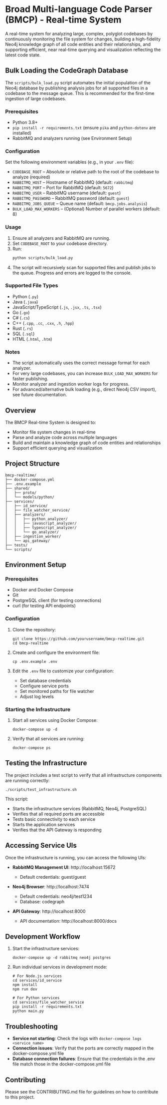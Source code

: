 # Broad Multi-language Code Parser (BMCP) - Real-time System

A real-time system for analyzing large, complex, polyglot codebases by continuously monitoring the file system for changes, building a high-fidelity Neo4j knowledge graph of all code entities and their relationships, and supporting efficient, near real-time querying and visualization reflecting the latest code state.

## Bulk Loading the CodeGraph Database

The `scripts/bulk_load.py` script automates the initial population of the Neo4j database by publishing analysis jobs for all supported files in a codebase to the message queue. This is recommended for the first-time ingestion of large codebases.

### Prerequisites
- Python 3.8+
- `pip install -r requirements.txt` (ensure `pika` and `python-dotenv` are installed)
- RabbitMQ and analyzers running (see Environment Setup)

### Configuration
Set the following environment variables (e.g., in your `.env` file):

- `CODEBASE_ROOT` – Absolute or relative path to the root of the codebase to analyze (required)
- `RABBITMQ_HOST` – Hostname of RabbitMQ (default: `rabbitmq`)
- `RABBITMQ_PORT` – Port for RabbitMQ (default: `5672`)
- `RABBITMQ_USER` – RabbitMQ username (default: `guest`)
- `RABBITMQ_PASSWORD` – RabbitMQ password (default: `guest`)
- `RABBITMQ_JOBS_QUEUE` – Queue name (default: `bmcp.jobs.analysis`)
- `BULK_LOAD_MAX_WORKERS` – (Optional) Number of parallel workers (default: 8)

### Usage

1. Ensure all analyzers and RabbitMQ are running.
2. Set `CODEBASE_ROOT` to your codebase directory.
3. Run:
   ```sh
   python scripts/bulk_load.py
   ```
4. The script will recursively scan for supported files and publish jobs to the queue. Progress and errors are logged to the console.

### Supported File Types
- Python (`.py`)
- Java (`.java`)
- JavaScript/TypeScript (`.js`, `.jsx`, `.ts`, `.tsx`)
- Go (`.go`)
- C# (`.cs`)
- C++ (`.cpp`, `.cc`, `.cxx`, `.h`, `.hpp`)
- Rust (`.rs`)
- SQL (`.sql`)
- HTML (`.html`, `.htm`)

### Notes
- The script automatically uses the correct message format for each analyzer.
- For very large codebases, you can increase `BULK_LOAD_MAX_WORKERS` for faster publishing.
- Monitor analyzer and ingestion worker logs for progress.
- For advanced/alternative bulk loading (e.g., direct Neo4j CSV import), see future documentation.

## Overview

The BMCP Real-time System is designed to:
- Monitor file system changes in real-time
- Parse and analyze code across multiple languages
- Build and maintain a knowledge graph of code entities and relationships
- Support efficient querying and visualization

## Project Structure

```
bmcp-realtime/
├── docker-compose.yml
├── .env.example
├── shared/
│   ├── proto/
│   └── models/python/
├── services/
│   ├── id_service/
│   ├── file_watcher_service/
│   ├── analyzers/
│   │   ├── python_analyzer/
│   │   ├── javascript_analyzer/
│   │   ├── typescript_analyzer/
│   │   └── go_analyzer/
│   ├── ingestion_worker/
│   └── api_gateway/
├── tests/
└── scripts/
```

## Environment Setup

### Prerequisites

- Docker and Docker Compose
- Git
- PostgreSQL client (for testing connections)
- curl (for testing API endpoints)

### Configuration

1. Clone the repository:
   ```
   git clone https://github.com/yourusername/bmcp-realtime.git
   cd bmcp-realtime
   ```

2. Create and configure the environment file:
   ```
   cp .env.example .env
   ```

3. Edit the `.env` file to customize your configuration:
   - Set database credentials
   - Configure service ports
   - Set monitored paths for file watcher
   - Adjust log levels

### Starting the Infrastructure

1. Start all services using Docker Compose:
   ```
   docker-compose up -d
   ```

2. Verify that all services are running:
   ```
   docker-compose ps
   ```

## Testing the Infrastructure

The project includes a test script to verify that all infrastructure components are running correctly:

```
./scripts/test_infrastructure.sh
```

This script:
- Starts the infrastructure services (RabbitMQ, Neo4j, PostgreSQL)
- Verifies that all required ports are accessible
- Tests basic connectivity to each service
- Starts the application services
- Verifies that the API Gateway is responding

## Accessing Service UIs

Once the infrastructure is running, you can access the following UIs:

- **RabbitMQ Management UI**: http://localhost:15672
  - Default credentials: guest/guest

- **Neo4j Browser**: http://localhost:7474
  - Default credentials: neo4j/test1234
  - Database: codegraph

- **API Gateway**: http://localhost:8000
  - API documentation: http://localhost:8000/docs

## Development Workflow

1. Start the infrastructure services:
   ```
   docker-compose up -d rabbitmq neo4j postgres
   ```

2. Run individual services in development mode:
   ```
   # For Node.js services
   cd services/id_service
   npm install
   npm run dev

   # For Python services
   cd services/file_watcher_service
   pip install -r requirements.txt
   python main.py
   ```

## Troubleshooting

- **Service not starting**: Check the logs with `docker-compose logs <service_name>`
- **Connection issues**: Verify that the ports are correctly mapped in the docker-compose.yml file
- **Database connection failures**: Ensure that the credentials in the .env file match those in the docker-compose.yml file

## Contributing

Please see the CONTRIBUTING.md file for guidelines on how to contribute to this project.